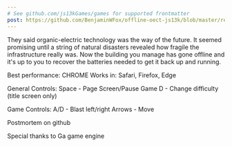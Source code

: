 ```yaml
---
# See github.com/js13kGames/games for supported frontmatter
post: https://github.com/BenjaminWFox/offline-oect-js13k/blob/master/readme.md
---
```

They said organic-electric technology was the way of the future. It seemed promising until a string of natural disasters revealed how fragile the infrastructure really was. Now the building you manage has gone offline and it's up to you to recover the batteries needed to get it back up and running.

Best performance: CHROME
Works in: Safari, Firefox, Edge

General Controls:
Space - Page Screen/Pause Game
D - Change difficulty (title screen only)

Game Controls:
A/D - Blast left/right
Arrows - Move

Postmortem on github

Special thanks to Ga game engine
